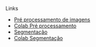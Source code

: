 Links

- [Pré processamento de imagens](https://docs.google.com/presentation/d/1DbtAsW9nIOG--1hjOZ8utOuQgSptdROXNR-ivZ65z6I/edit#slide=id.g2d2c76b49ef_0_104)
- [Colab Pré processamento](https://colab.research.google.com/drive/184Q0wb8zEL-kzIH3UNyrMelUMCq9VwZ2?usp=sharing)
- [Segmentação](https://docs.google.com/presentation/d/1iAdJrOISOizcmOMNfEg-8ICnjEB2WO8NT_45fBJWsE0/edit?usp=drivesdk)
- [Colab Segmentação](https://colab.research.google.com/drive/1kcQ-KGYznyMlmCbpNxICnW8Qun7dYZQN?usp=sharing)